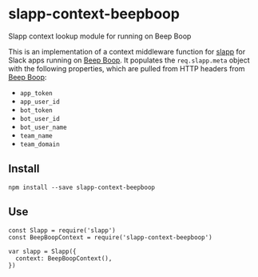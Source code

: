 # slapp-context-beepboop
Slapp context lookup module for running on Beep Boop

This is an implementation of a context middleware function for 
[slapp](https://github.com/BeepBoopHQ/slapp) for Slack apps running on
[Beep Boop](https://beepboophq.com).  It populates the `req.slapp.meta` object with the following properties, which are pulled from HTTP headers from [Beep Boop](https://beepboophq.com):

+ `app_token`
+ `app_user_id`
+ `bot_token`
+ `bot_user_id`
+ `bot_user_name`
+ `team_name`
+ `team_domain`

## Install

```
npm install --save slapp-context-beepboop
```

## Use

```
const Slapp = require('slapp')
const BeepBoopContext = require('slapp-context-beepboop')

var slapp = Slapp({
  context: BeepBoopContext(),
})
```
